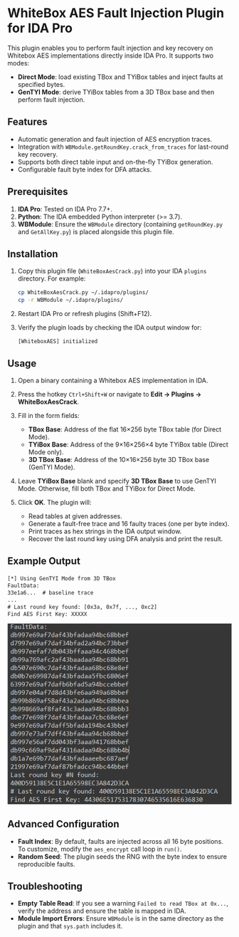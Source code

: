 # WhiteBox AES Fault Injection Plugin for IDA Pro

This plugin enables you to perform fault injection and key recovery on Whitebox AES implementations directly inside IDA Pro. It supports two modes:

* **Direct Mode**: load existing TBox and TYiBox tables and inject faults at specified bytes.
* **GenTYI Mode**: derive TYiBox tables from a 3D TBox base and then perform fault injection.

## Features

* Automatic generation and fault injection of AES encryption traces.
* Integration with `WBModule.getRoundKey.crack_from_traces` for last-round key recovery.
* Supports both direct table input and on-the-fly TYiBox generation.
* Configurable fault byte index for DFA attacks.

## Prerequisites

1. **IDA Pro**: Tested on IDA Pro 7.7+.
2. **Python**: The IDA embedded Python interpreter (>= 3.7).
3. **WBModule**: Ensure the `WBModule` directory (containing `getRoundKey.py` and `GetAllKey.py`) is placed alongside this plugin file.

## Installation

1. Copy this plugin file (`WhiteBoxAesCrack.py`) into your IDA `plugins` directory. For example:

   ```bash
   cp WhiteBoxAesCrack.py ~/.idapro/plugins/
   cp -r WBModule ~/.idapro/plugins/
   ```

2. Restart IDA Pro or refresh plugins (Shift+F12).

3. Verify the plugin loads by checking the IDA output window for:

   ```text
   [WhiteboxAES] initialized
   ```

## Usage

1. Open a binary containing a Whitebox AES implementation in IDA.

2. Press the hotkey `Ctrl+Shift+W` or navigate to **Edit → Plugins → WhiteBoxAesCrack**.

3. Fill in the form fields:

   * **TBox Base**: Address of the flat 16×256 byte TBox table (for Direct Mode).
   * **TYiBox Base**: Address of the 9×16×256×4 byte TYiBox table (Direct Mode only).
   * **3D TBox Base**: Address of the 10×16×256 byte 3D TBox base (GenTYI Mode).



4. Leave **TYiBox Base** blank and specify **3D TBox Base** to use GenTYI Mode. Otherwise, fill both TBox and TYiBox for Direct Mode.

5. Click **OK**. The plugin will:

   * Read tables at given addresses.
   * Generate a fault-free trace and 16 faulty traces (one per byte index).
   * Print traces as hex strings in the IDA output window.
   * Recover the last round key using DFA analysis and print the result.

## Example Output

```text
[*] Using GenTYI Mode from 3D TBox
FaultData:
33e1a6...  # baseline trace
...
# Last round key found: [0x3a, 0x7f, ..., 0xc2]
Find AES First Key: XXXXX
```

![image-20250624175651494](README-en/image-20250624175651494.png)

## Advanced Configuration

* **Fault Index**: By default, faults are injected across all 16 byte positions. To customize, modify the `aes_encrypt` call loop in `run()`.
* **Random Seed**: The plugin seeds the RNG with the byte index to ensure reproducible faults.

## Troubleshooting

* **Empty Table Read**: If you see a warning `Failed to read TBox at 0x...`, verify the address and ensure the table is mapped in IDA.
* **Module Import Errors**: Ensure `WBModule` is in the same directory as the plugin and that `sys.path` includes it.